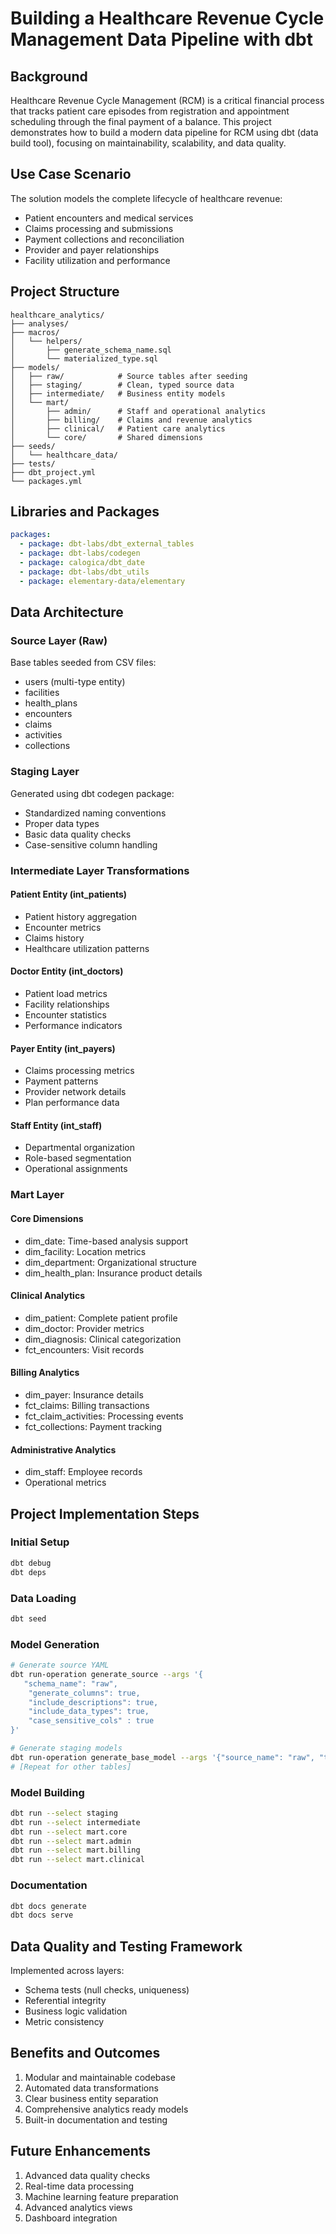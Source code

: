 # Building a Healthcare Revenue Cycle Management Data Pipeline with dbt

## Background
Healthcare Revenue Cycle Management (RCM) is a critical financial process that tracks patient care episodes from registration and appointment scheduling through the final payment of a balance. This project demonstrates how to build a modern data pipeline for RCM using dbt (data build tool), focusing on maintainability, scalability, and data quality.

## Use Case Scenario
The solution models the complete lifecycle of healthcare revenue:
- Patient encounters and medical services
- Claims processing and submissions
- Payment collections and reconciliation
- Provider and payer relationships
- Facility utilization and performance

## Project Structure
```plaintext
healthcare_analytics/
├── analyses/
├── macros/
│   └── helpers/
│       ├── generate_schema_name.sql
│       └── materialized_type.sql
├── models/
│   ├── raw/            # Source tables after seeding
│   ├── staging/        # Clean, typed source data
│   ├── intermediate/   # Business entity models
│   └── mart/          
│       ├── admin/      # Staff and operational analytics
│       ├── billing/    # Claims and revenue analytics
│       ├── clinical/   # Patient care analytics
│       └── core/       # Shared dimensions
├── seeds/
│   └── healthcare_data/
├── tests/
├── dbt_project.yml
└── packages.yml
```

## Libraries and Packages
```yaml
packages:
  - package: dbt-labs/dbt_external_tables
  - package: dbt-labs/codegen
  - package: calogica/dbt_date
  - package: dbt-labs/dbt_utils
  - package: elementary-data/elementary
```

## Data Architecture

### Source Layer (Raw)
Base tables seeded from CSV files:
- users (multi-type entity)
- facilities
- health_plans
- encounters
- claims
- activities
- collections

### Staging Layer
Generated using dbt codegen package:
- Standardized naming conventions
- Proper data types
- Basic data quality checks
- Case-sensitive column handling

### Intermediate Layer Transformations

#### Patient Entity (int_patients)
- Patient history aggregation
- Encounter metrics
- Claims history
- Healthcare utilization patterns

#### Doctor Entity (int_doctors)
- Patient load metrics
- Facility relationships
- Encounter statistics
- Performance indicators

#### Payer Entity (int_payers)
- Claims processing metrics
- Payment patterns
- Provider network details
- Plan performance data

#### Staff Entity (int_staff)
- Departmental organization
- Role-based segmentation
- Operational assignments

### Mart Layer

#### Core Dimensions
- dim_date: Time-based analysis support
- dim_facility: Location metrics
- dim_department: Organizational structure
- dim_health_plan: Insurance product details

#### Clinical Analytics
- dim_patient: Complete patient profile
- dim_doctor: Provider metrics
- dim_diagnosis: Clinical categorization
- fct_encounters: Visit records

#### Billing Analytics
- dim_payer: Insurance details
- fct_claims: Billing transactions
- fct_claim_activities: Processing events
- fct_collections: Payment tracking

#### Administrative Analytics
- dim_staff: Employee records
- Operational metrics

## Project Implementation Steps

### Initial Setup
```bash
dbt debug
dbt deps
```

### Data Loading
```bash
dbt seed
```

### Model Generation
```bash
# Generate source YAML
dbt run-operation generate_source --args '{
   "schema_name": "raw",
    "generate_columns": true,
    "include_descriptions": true,
    "include_data_types": true,
    "case_sensitive_cols" : true
}'

# Generate staging models
dbt run-operation generate_base_model --args '{"source_name": "raw", "table_name": "activities", "case_sensitive_cols": true}'
# [Repeat for other tables]
```

### Model Building
```bash
dbt run --select staging
dbt run --select intermediate
dbt run --select mart.core
dbt run --select mart.admin
dbt run --select mart.billing
dbt run --select mart.clinical
```

### Documentation
```bash
dbt docs generate
dbt docs serve
```

## Data Quality and Testing Framework
Implemented across layers:
- Schema tests (null checks, uniqueness)
- Referential integrity
- Business logic validation
- Metric consistency

## Benefits and Outcomes
1. Modular and maintainable codebase
2. Automated data transformations
3. Clear business entity separation
4. Comprehensive analytics ready models
5. Built-in documentation and testing

## Future Enhancements
1. Advanced data quality checks
2. Real-time data processing
3. Machine learning feature preparation
4. Advanced analytics views
5. Dashboard integration

